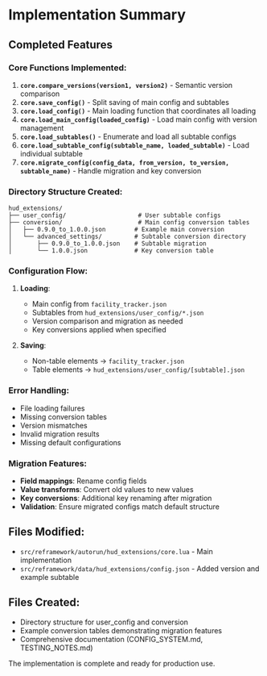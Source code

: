 # Implementation Summary

## Completed Features

### Core Functions Implemented:
1. **`core.compare_versions(version1, version2)`** - Semantic version comparison
2. **`core.save_config()`** - Split saving of main config and subtables  
3. **`core.load_config()`** - Main loading function that coordinates all loading
4. **`core.load_main_config(loaded_config)`** - Load main config with version management
5. **`core.load_subtables()`** - Enumerate and load all subtable configs
6. **`core.load_subtable_config(subtable_name, loaded_subtable)`** - Load individual subtable
7. **`core.migrate_config(config_data, from_version, to_version, subtable_name)`** - Handle migration and key conversion

### Directory Structure Created:
```
hud_extensions/
├── user_config/                    # User subtable configs
├── conversion/                     # Main config conversion tables  
│   ├── 0.9.0_to_1.0.0.json        # Example main conversion
│   └── advanced_settings/         # Subtable conversion directory
│       ├── 0.9.0_to_1.0.0.json    # Subtable migration
│       └── 1.0.0.json             # Key conversion table
```

### Configuration Flow:
1. **Loading**: 
   - Main config from `facility_tracker.json` 
   - Subtables from `hud_extensions/user_config/*.json`
   - Version comparison and migration as needed
   - Key conversions applied when specified

2. **Saving**:
   - Non-table elements → `facility_tracker.json`
   - Table elements → `hud_extensions/user_config/[subtable].json`

### Error Handling:
- File loading failures
- Missing conversion tables  
- Version mismatches
- Invalid migration results
- Missing default configurations

### Migration Features:
- **Field mappings**: Rename config fields
- **Value transforms**: Convert old values to new values  
- **Key conversions**: Additional key renaming after migration
- **Validation**: Ensure migrated configs match default structure

## Files Modified:
- `src/reframework/autorun/hud_extensions/core.lua` - Main implementation
- `src/reframework/data/hud_extensions/config.json` - Added version and example subtable

## Files Created:
- Directory structure for user_config and conversion
- Example conversion tables demonstrating migration features
- Comprehensive documentation (CONFIG_SYSTEM.md, TESTING_NOTES.md)

The implementation is complete and ready for production use.